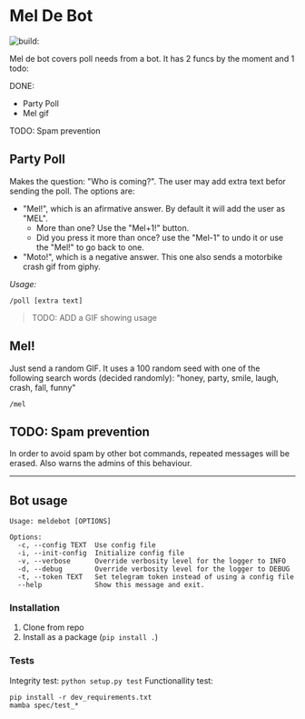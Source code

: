 # Mel De Bot

<img src="https://travis-ci.org/ytturi/MortDeGana_Bot.svg?branch=master" alt="build:">

Mel de bot covers poll needs from a bot. It has 2 funcs by the moment and 1 todo:

DONE:

- Party Poll
- Mel gif

TODO: Spam prevention

## Party Poll

Makes the question: "Who is coming?". The user may add extra text befor sending the poll. The options are: 

- "Mel!", which is an afirmative answer. By default it will add the user as "MEL". 
  - More than one? Use the "Mel+1!" button.
  - Did you press it more than once? use the "Mel-1" to undo it or use the "Mel!" to go back to one.  
- "Moto!", which is a negative answer. This one also sends a motorbike crash gif from giphy.

_Usage:_

```
/poll [extra text]
```

>TODO: ADD a GIF showing usage

## Mel!

Just send a random GIF. It uses a 100 random seed with one of the following search words (decided randomly): "honey, party, smile, laugh, crash, fall, funny"

```
/mel
```

## TODO: Spam prevention

In order to avoid spam by other bot commands, repeated messages will be erased. Also warns the admins of this behaviour.


----

## Bot usage

```
Usage: meldebot [OPTIONS]

Options:
  -c, --config TEXT  Use config file
  -i, --init-config  Initialize config file
  -v, --verbose      Override verbosity level for the logger to INFO
  -d, --debug        Override verbosity level for the logger to DEBUG
  -t, --token TEXT   Set telegram token instead of using a config file
  --help             Show this message and exit.
```

### Installation

1. Clone from repo
2. Install as a package (`pip install .`)

### Tests

Integrity test: `python setup.py test`
Functionallity test:
```
pip install -r dev_requirements.txt
mamba spec/test_*
```
